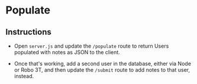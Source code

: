 # Populate

## Instructions

* Open `server.js` and update the `/populate` route to return Users populated with notes as JSON to the client.

* Once that's working, add a second user in the database, either via Node or Robo 3T, and then update the `/submit` route to add notes to that user, instead.
